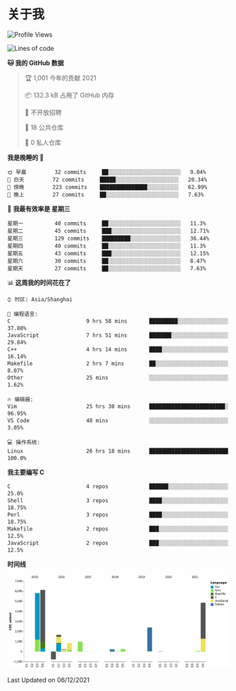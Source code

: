 # 关于我

<!--START_SECTION:waka-->
![Profile Views](http://img.shields.io/badge/%E4%B8%AA%E4%BA%BA%E5%B0%81%E9%9D%A2%E8%A7%82%E7%9C%8B%E6%AC%A1%E6%95%B0-59-blue)

![Lines of code](https://img.shields.io/badge/%E4%BB%8E%E3%80%8C%E4%BD%A0%E5%A5%BD%E4%B8%96%E7%95%8C%E3%80%8D%E6%88%91%E5%B7%B2%E7%BB%8F%E5%86%99%E4%BA%86-23%20Thousand%20%E8%A1%8C%E4%BB%A3%E7%A0%81-blue)

**🐱 我的 GitHub 数据** 

> 🏆 1,001 今年的贡献 2021
 > 
> 📦 132.3 kB 占用了 GitHub 内存 
 > 
> 🚫 不开放招聘
 > 
> 📜 18 公共仓库 
 > 
> 🔑 0 私人仓库  
 > 
**我是晚睡的 🦉** 

```text
🌞 早晨         32 commits     ██░░░░░░░░░░░░░░░░░░░░░░░   9.04% 
🌆 白天         72 commits     █████░░░░░░░░░░░░░░░░░░░░   20.34% 
🌃 傍晚         223 commits    ███████████████░░░░░░░░░░   62.99% 
🌙 晚上         27 commits     ██░░░░░░░░░░░░░░░░░░░░░░░   7.63%

```
📅 **我最有效率是 星期三** 

```text
星期一          40 commits     ██░░░░░░░░░░░░░░░░░░░░░░░   11.3% 
星期二          45 commits     ███░░░░░░░░░░░░░░░░░░░░░░   12.71% 
星期三          129 commits    █████████░░░░░░░░░░░░░░░░   36.44% 
星期四          40 commits     ██░░░░░░░░░░░░░░░░░░░░░░░   11.3% 
星期五          43 commits     ███░░░░░░░░░░░░░░░░░░░░░░   12.15% 
星期六          30 commits     ██░░░░░░░░░░░░░░░░░░░░░░░   8.47% 
星期天          27 commits     ██░░░░░░░░░░░░░░░░░░░░░░░   7.63%

```


📊 **这周我的时间花在了** 

```text
⌚︎ 时区: Asia/Shanghai

💬 编程语言: 
C                        9 hrs 58 mins       █████████░░░░░░░░░░░░░░░░   37.88% 
JavaScript               7 hrs 51 mins       ███████░░░░░░░░░░░░░░░░░░   29.84% 
C++                      4 hrs 14 mins       ████░░░░░░░░░░░░░░░░░░░░░   16.14% 
Makefile                 2 hrs 7 mins        ██░░░░░░░░░░░░░░░░░░░░░░░   8.07% 
Other                    25 mins             ░░░░░░░░░░░░░░░░░░░░░░░░░   1.62%

🔥 编辑器: 
Vim                      25 hrs 30 mins      ████████████████████████░   96.95% 
VS Code                  48 mins             ░░░░░░░░░░░░░░░░░░░░░░░░░   3.05%

💻 操作系统: 
Linux                    26 hrs 18 mins      █████████████████████████   100.0%

```

**我主要编写 C** 

```text
C                        4 repos             ██████░░░░░░░░░░░░░░░░░░░   25.0% 
Shell                    3 repos             ████░░░░░░░░░░░░░░░░░░░░░   18.75% 
Perl                     3 repos             ████░░░░░░░░░░░░░░░░░░░░░   18.75% 
Makefile                 2 repos             ███░░░░░░░░░░░░░░░░░░░░░░   12.5% 
JavaScript               2 repos             ███░░░░░░░░░░░░░░░░░░░░░░   12.5%

```


**时间线**

![Chart not found](https://raw.githubusercontent.com/Arondight/Arondight/master/charts/bar_graph.png) 


 Last Updated on 06/12/2021
<!--END_SECTION:waka-->
